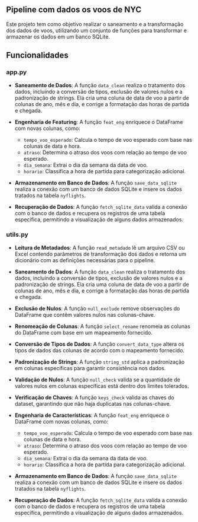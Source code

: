 ## Pipeline com dados os voos de NYC
Este projeto tem como objetivo realizar o saneamento e a transformação dos dados de voos, utilizando um conjunto de funções para transformar e armazenar os dados em um banco SQLite.

## Funcionalidades
### app.py
- **Saneamento de Dados**: A função `data_clean` realiza o tratamento dos dados, incluindo a conversão de tipos, exclusão de valores nulos e a padronização de strings. Ela cria uma coluna de data de voo a partir de colunas de ano, mês e dia, e corrige a formatação das horas de partida e chegada.

- **Engenharia de Featuring**: A função `feat_eng` enriquece o DataFrame com novas colunas, como:
  - `tempo_voo_esperado`: Calcula o tempo de voo esperado com base nas colunas de data e hora.
  - `atraso`: Determina o atraso dos voos com relação ao tempo de voo esperado.
  - `dia_semana`: Extrai o dia da semana da data de voo.
  - `horario`: Classifica a hora de partida para categorização adicional.

- **Armazenamento em Banco de Dados**: A função `save_data_sqlite` realiza a conexão com um banco de dados SQLite e insere os dados tratados na tabela `nyflights`.

- **Recuperação de Dados**: A função `fetch_sqlite_data` valida a conexão com o banco de dados e recupera os registros de uma tabela específica, permitindo a visualização de alguns dados armazenados.

### utils.py
- **Leitura de Metadados**: A função `read_metadado` lê um arquivo CSV ou Excel contendo parâmetros de transformação dos dados e retorna um dicionário com as definições necessárias para o pipeline.

- **Saneamento de Dados**: A função `data_clean` realiza o tratamento dos dados, incluindo a conversão de tipos, exclusão de valores nulos e a padronização de strings. Ela cria uma coluna de data de voo a partir de colunas de ano, mês e dia, e corrige a formatação das horas de partida e chegada.

- **Exclusão de Nulos**: A função `null_exclude` remove observações do DataFrame que contêm valores nulos nas colunas-chave.

- **Renomeação de Colunas**: A função `select_rename` renomeia as colunas do DataFrame com base em um mapeamento fornecido.

- **Conversão de Tipos de Dados**: A função `convert_data_type` altera os tipos de dados das colunas de acordo com o mapeamento fornecido.

- **Padronização de Strings**: A função `string_std` aplica a padronização em colunas específicas para garantir consistência nos dados.

- **Validação de Nulos**: A função `null_check` valida se a quantidade de valores nulos em colunas específicas está dentro dos limites tolerados.

- **Verificação de Chaves**: A função `keys_check` valida as chaves do dataset, garantindo que não haja duplicatas nas colunas-chave.

- **Engenharia de Características**: A função `feat_eng` enriquece o DataFrame com novas colunas, como:
  - `tempo_voo_esperado`: Calcula o tempo de voo esperado com base nas colunas de data e hora.
  - `atraso`: Determina o atraso dos voos com relação ao tempo de voo esperado.
  - `dia_semana`: Extrai o dia da semana da data de voo.
  - `horario`: Classifica a hora de partida para categorização adicional.

- **Armazenamento em Banco de Dados**: A função `save_data_sqlite` realiza a conexão com um banco de dados SQLite e insere os dados tratados na tabela `nyflights`.

- **Recuperação de Dados**: A função `fetch_sqlite_data` valida a conexão com o banco de dados e recupera os registros de uma tabela específica, permitindo a visualização de alguns dados armazenados.
